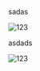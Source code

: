 <!--*
modified_time:"2019-01-14 20:17";
title:"test-scripts";
*-->




sadas

![123](https://blog-1253663928.cos.ap-guangzhou.myqcloud.com/images/sort.png)

asdads

![123](https://blog-1253663928.cos.ap-guangzhou.myqcloud.com/images/sort.png)